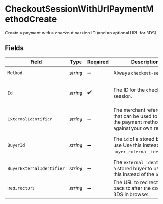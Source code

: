 # CheckoutSessionWithUrlPaymentMethodCreate

Create a payment with a checkout session ID (and an optional URL for 3DS).


## Fields

| Field                                                                                         | Type                                                                                          | Required                                                                                      | Description                                                                                   | Example                                                                                       |
| --------------------------------------------------------------------------------------------- | --------------------------------------------------------------------------------------------- | --------------------------------------------------------------------------------------------- | --------------------------------------------------------------------------------------------- | --------------------------------------------------------------------------------------------- |
| `Method`                                                                                      | *string*                                                                                      | :heavy_minus_sign:                                                                            | Always `checkout-session`                                                                     | checkout-session                                                                              |
| `Id`                                                                                          | *string*                                                                                      | :heavy_check_mark:                                                                            | The ID for the checkout session.                                                              | 4137b1cf-39ac-42a8-bad6-1c680d5dab6b                                                          |
| `ExternalIdentifier`                                                                          | *string*                                                                                      | :heavy_minus_sign:                                                                            | The merchant reference that can be used to match the payment method against your own records. | card-12345                                                                                    |
| `BuyerId`                                                                                     | *string*                                                                                      | :heavy_minus_sign:                                                                            | The `id` of a stored buyer to use Use this instead of the `buyer_external_identifier`.        | fe26475d-ec3e-4884-9553-f7356683f7f9                                                          |
| `BuyerExternalIdentifier`                                                                     | *string*                                                                                      | :heavy_minus_sign:                                                                            | The `external_identifier` of a stored buyer to use. Use this instead of the `buyer_id`.       | buyer-12345                                                                                   |
| `RedirectUrl`                                                                                 | *string*                                                                                      | :heavy_minus_sign:                                                                            | The URL to redirect a user back to after the complete 3DS in browser.                         |                                                                                               |